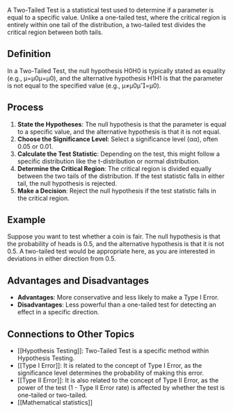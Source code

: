 A Two-Tailed Test is a statistical test used to determine if a parameter is equal to a specific value. Unlike a one-tailed test, where the critical region is entirely within one tail of the distribution, a two-tailed test divides the critical region between both tails.

## Definition

In a Two-Tailed Test, the null hypothesis H0H0​ is typically stated as equality (e.g., μ=μ0μ=μ0​), and the alternative hypothesis H1H1​ is that the parameter is not equal to the specified value (e.g., μ≠μ0μ=μ0​).

## Process

1. **State the Hypotheses**: The null hypothesis is that the parameter is equal to a specific value, and the alternative hypothesis is that it is not equal.
2. **Choose the Significance Level**: Select a significance level (αα), often 0.05 or 0.01.
3. **Calculate the Test Statistic**: Depending on the test, this might follow a specific distribution like the t-distribution or normal distribution.
4. **Determine the Critical Region**: The critical region is divided equally between the two tails of the distribution. If the test statistic falls in either tail, the null hypothesis is rejected.
5. **Make a Decision**: Reject the null hypothesis if the test statistic falls in the critical region.

## Example

Suppose you want to test whether a coin is fair. The null hypothesis is that the probability of heads is 0.5, and the alternative hypothesis is that it is not 0.5. A two-tailed test would be appropriate here, as you are interested in deviations in either direction from 0.5.

## Advantages and Disadvantages

- **Advantages**: More conservative and less likely to make a Type I Error.
- **Disadvantages**: Less powerful than a one-tailed test for detecting an effect in a specific direction.

## Connections to Other Topics

- [[Hypothesis Testing]]: Two-Tailed Test is a specific method within Hypothesis Testing.
- [[Type I Error]]: It is related to the concept of Type I Error, as the significance level determines the probability of making this error.
- [[Type II Error]]: It is also related to the concept of Type II Error, as the power of the test (1 - Type II Error rate) is affected by whether the test is one-tailed or two-tailed.
- [[Mathematical statistics]]